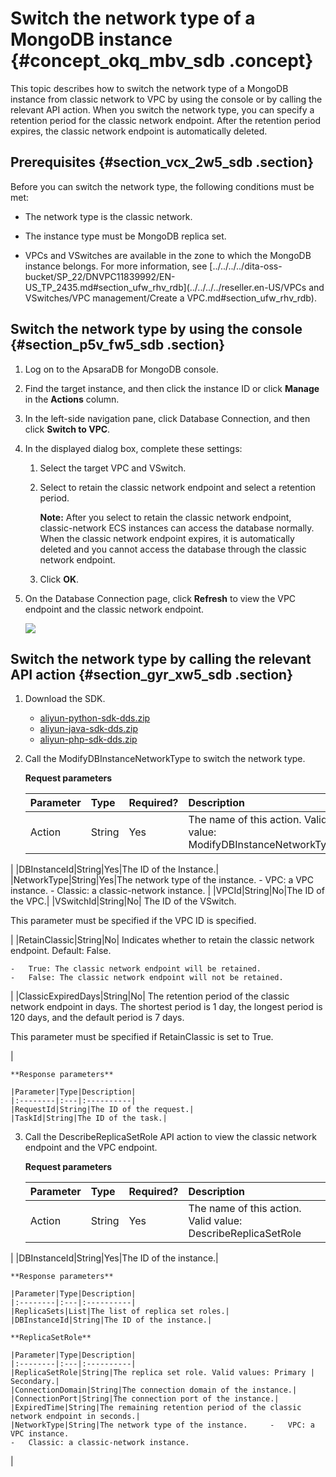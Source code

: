 # Switch the network type of a MongoDB instance {#concept_okq_mbv_sdb .concept}

This topic describes how to switch the network type of a MongoDB instance from classic network to VPC by using the console or by calling the relevant API action. When you switch the network type, you can specify a retention period for the classic network endpoint. After the retention period expires, the classic network endpoint is automatically deleted.

## Prerequisites {#section_vcx_2w5_sdb .section}

Before you can switch the network type, the following conditions must be met:

-   The network type is the classic network.

-   The instance type must be MongoDB replica set.

-   VPCs and VSwitches are available in the zone to which the MongoDB instance belongs. For more information, see [../../../../dita-oss-bucket/SP\_22/DNVPC11839992/EN-US\_TP\_2435.md\#section\_ufw\_rhv\_rdb](../../../../reseller.en-US/VPCs and VSwitches/VPC management/Create a VPC.md#section_ufw_rhv_rdb).


## Switch the network type by using the console {#section_p5v_fw5_sdb .section}

1.  Log on to the ApsaraDB for MongoDB console.
2.  Find the target instance, and then click the instance ID or click **Manage** in the **Actions** column.
3.  In the left-side navigation pane, click Database Connection, and then click **Switch to VPC**.
4.  In the displayed dialog box, complete these settings:
    1.  Select the target VPC and VSwitch.
    2.  Select to retain the classic network endpoint and select a retention period.

        **Note:** After you select to retain the classic network endpoint, classic-network ECS instances can access the database normally. When the classic network endpoint expires, it is automatically deleted and you cannot access the database through the classic network endpoint.

    3.  Click **OK**.
5.  On the Database Connection page, click **Refresh** to view the VPC endpoint and the classic network endpoint.

    ![](http://static-aliyun-doc.oss-cn-hangzhou.aliyuncs.com/assets/img/2463/1568792790844_en-US.png)


## Switch the network type by calling the relevant API action {#section_gyr_xw5_sdb .section}

1.  Download the SDK.
    -   [aliyun-python-sdk-dds.zip](http://docs-aliyun.cn-hangzhou.oss.aliyun-inc.com/assets/attach/57966/cn_zh/1502775994876/aliyun-python-sdk-dds.zip)
    -   [aliyun-java-sdk-dds.zip](http://docs-aliyun.cn-hangzhou.oss.aliyun-inc.com/assets/attach/57966/cn_zh/1502776029662/aliyun-java-sdk-dds.zip)
    -   [aliyun-php-sdk-dds.zip](http://docs-aliyun.cn-hangzhou.oss.aliyun-inc.com/assets/attach/57966/cn_zh/1502776047750/aliyun-php-sdk-dds.zip)
2.  Call the ModifyDBInstanceNetworkType to switch the network type.

    **Request parameters** 

    |Parameter|Type|Required?|Description|
    |:--------|:---|:--------|:----------|
    |Action|String|Yes|The name of this action. Valid value: ModifyDBInstanceNetworkType

 |
    |DBInstanceId|String|Yes|The ID of the Instance.|
    |NetworkType|String|Yes|The network type of the instance.     -   VPC: a VPC instance.
    -   Classic: a classic-network instance.
 |
    |VPCId|String|No|The ID of the VPC.|
    |VSwitchId|String|No| The ID of the VSwitch.

 This parameter must be specified if the VPC ID is specified.

 |
    |RetainClassic|String|No| Indicates whether to retain the classic network endpoint. Default: False.

    -   True: The classic network endpoint will be retained.
    -   False: The classic network endpoint will not be retained.
 |
    |ClassicExpiredDays|String|No| The retention period of the classic network endpoint in days. The shortest period is 1 day, the longest period is 120 days, and the default period is 7 days.

 This parameter must be specified if RetainClassic is set to True.

 |

    **Response parameters** 

    |Parameter|Type|Description|
    |:--------|:---|:----------|
    |RequestId|String|The ID of the request.|
    |TaskId|String|The ID of the task.|

3.  Call the DescribeReplicaSetRole API action to view the classic network endpoint and the VPC endpoint.

    **Request parameters**

    |Parameter|Type|Required?|Description|
    |:--------|:---|:--------|:----------|
    |Action|String|Yes|The name of this action. Valid value: DescribeReplicaSetRole

 |
    |DBInstanceId|String|Yes|The ID of the instance.|

    **Response parameters**

    |Parameter|Type|Description|
    |:--------|:---|:----------|
    |ReplicaSets|List|The list of replica set roles.|
    |DBInstanceId|String|The ID of the instance.|

    **ReplicaSetRole** 

    |Parameter|Type|Description|
    |:--------|:---|:----------|
    |ReplicaSetRole|String|The replica set role. Valid values: Primary | Secondary.|
    |ConnectionDomain|String|The connection domain of the instance.|
    |ConnectionPort|String|The connection port of the instance.|
    |ExpiredTime|String|The remaining retention period of the classic network endpoint in seconds.|
    |NetworkType|String|The network type of the instance.     -   VPC: a VPC instance.
    -   Classic: a classic-network instance.
 |



